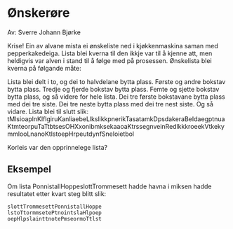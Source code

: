 # Ønskerøre

Av: Sverre Johann Bjørke

Krise! Ein av alvane mista ei ønskeliste ned i kjøkkenmaskina saman med pepperkakedeiga. Lista blei kverna til den ikkje var til å kjenne att, men heldigvis var alven i stand til å følge med på prosessen. Ønskelista blei kverna på følgande måte:

Lista blei delt i to, og dei to halvdelane bytta plass.
Første og andre bokstav bytta plass. Tredje og fjerde bokstav bytta plass. Femte og sjette bokstav bytta plass, og så videre for hele lista.
Dei tre første bokstavane bytta plass med dei tre siste. Dei tre neste bytta plass med dei tre nest siste. Og så vidare.
Lista blei til slutt slik:
tMlsioaplnKlflgiruKanliaebeLlkslikkpnerikTasatamkDpsdakeraBeIdaegptnuaKtmteorpuTaTtbtsesOHXxonibmksekaaoaKtrssegnveinRedlkkkroeekVtkekymmlooLnanoKtlstoepHrpeutdynfSneloietbol

Korleis var den opprinnelege lista?

## Eksempel

Om lista PonnistallHoppeslottTrommesett hadde havna i miksen hadde resultatet etter kvart steg blitt slik:

```
slottTrommesettPonnistallHoppe
lstoTtormmsetePtnointslaHlpoep
oepHlpslainttnotePmseormoTtlst
```
